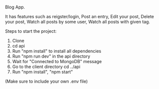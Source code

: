 Blog App.

It has features such as reigster/login, Post an entry, Edit your post, Delete your post, Watch all posts by some user, Watch all posts with given tag.

Steps to start the project:
1. Clone
2. cd api
3. Run "npm install" to install all dependencies 
4. Run "npm run dev" in the api directory
5. Wait for "Connected to MongoDB" message
6. Go to the client directory cd ../api
7. Run "npm install", "npm start"

(Make sure to include your own .env file)


